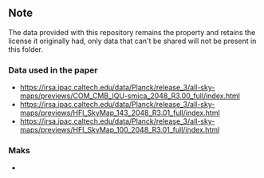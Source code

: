 ## Note
The data provided with this repository remains the property and retains the license it 
originally had, only data that can't be shared will not be present in this folder.

### Data used in the paper
- https://irsa.ipac.caltech.edu/data/Planck/release_3/all-sky-maps/previews/COM_CMB_IQU-smica_2048_R3.00_full/index.html
- https://irsa.ipac.caltech.edu/data/Planck/release_3/all-sky-maps/previews/HFI_SkyMap_143_2048_R3.01_full/index.html
- https://irsa.ipac.caltech.edu/data/Planck/release_3/all-sky-maps/previews/HFI_SkyMap_100_2048_R3.01_full/index.html

### Maks
- 